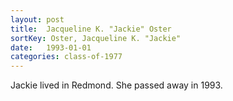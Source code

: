 ```yaml
---
layout: post
title:  Jacqueline K. "Jackie" Oster
sortKey: Oster, Jacqueline K. "Jackie"
date:   1993-01-01
categories: class-of-1977
---
```

Jackie lived in Redmond.  She passed away in 1993.
